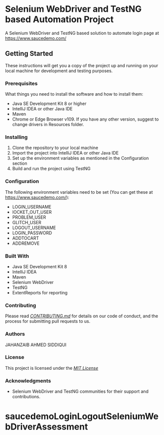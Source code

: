 # Selenium WebDriver and TestNG based Automation Project
A Selenium WebDriver and TestNG based solution to automate login page at https://www.saucedemo.com/

## Getting Started
These instructions will get you a copy of the project up and running on your local machine for development and testing purposes.

### Prerequisites
What things you need to install the software and how to install them:
- Java SE Development Kit 8 or higher
- IntelliJ IDEA or other Java IDE
- Maven
- Chrome or Edge Browser v109. If you have any other version, suggest to change drivers in Resources folder.


### Installing
1. Clone the repository to your local machine
2. Import the project into IntelliJ IDEA or other Java IDE
3. Set up the environment variables as mentioned in the Configuration section
4. Build and run the project using TestNG

### Configuration
The following environment variables need to be set (You can get these at https://www.saucedemo.com/):
- LOGIN_USERNAME
- lOCKET_OUT_USER
- PROBLEM_USER
- GLITCH_USER
- LOGOUT_USERNAME
- LOGIN_PASSWORD
- ADDTOCART
- ADDREMOVE

### Built With
- Java SE Development Kit 8
- IntelliJ IDEA
- Maven
- Selenium WebDriver
- TestNG
- ExtentReports for reporting

### Contributing
Please read *[CONTRIBUTING.md](https://gist.github.com/PurpleBooth/b24679402957c63ec426)* for details on our code of conduct, and the process for submitting pull requests to us.

### Authors
JAHANZAIB AHMED SIDDIQUI

### License
This project is licensed under the *[MIT License](https://opensource.org/licenses/MIT)*

### Acknowledgments
- Selenium WebDriver and TestNG communities for their support and contributions.
# saucedemoLoginLogoutSeleniumWebDriverAssessment